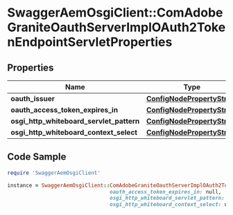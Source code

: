 # SwaggerAemOsgiClient::ComAdobeGraniteOauthServerImplOAuth2TokenEndpointServletProperties

## Properties

Name | Type | Description | Notes
------------ | ------------- | ------------- | -------------
**oauth_issuer** | [**ConfigNodePropertyString**](ConfigNodePropertyString.md) |  | [optional] 
**oauth_access_token_expires_in** | [**ConfigNodePropertyString**](ConfigNodePropertyString.md) |  | [optional] 
**osgi_http_whiteboard_servlet_pattern** | [**ConfigNodePropertyString**](ConfigNodePropertyString.md) |  | [optional] 
**osgi_http_whiteboard_context_select** | [**ConfigNodePropertyString**](ConfigNodePropertyString.md) |  | [optional] 

## Code Sample

```ruby
require 'SwaggerAemOsgiClient'

instance = SwaggerAemOsgiClient::ComAdobeGraniteOauthServerImplOAuth2TokenEndpointServletProperties.new(oauth_issuer: null,
                                 oauth_access_token_expires_in: null,
                                 osgi_http_whiteboard_servlet_pattern: null,
                                 osgi_http_whiteboard_context_select: null)
```


